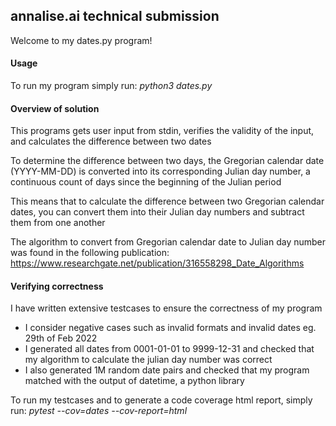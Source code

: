 ## annalise.ai technical submission

Welcome to my dates.py program!

#### Usage
To run my program simply run: *python3 dates.py*

#### Overview of solution
This programs gets user input from stdin, verifies the validity of the input, and calculates the difference between two dates

To determine the difference between two days, the Gregorian calendar date (YYYY-MM-DD) is converted into its corresponding Julian day number, a continuous count of days since the beginning of the Julian period

This means that to calculate the difference between two Gregorian calendar dates, you can convert them into their Julian day numbers and subtract them from one another

The algorithm to convert from Gregorian calendar date to Julian day number was found in the following publication: https://www.researchgate.net/publication/316558298_Date_Algorithms

#### Verifying correctness
I have written extensive testcases to ensure the correctness of my program
- I consider negative cases such as invalid formats and invalid dates eg. 29th of Feb 2022
- I generated all dates from 0001-01-01 to 9999-12-31 and checked that my algorithm to calculate the julian day number was correct
- I also generated 1M random date pairs and checked that my program matched with the output of datetime, a python library

To run my testcases and to generate a code coverage html report, simply run: *pytest --cov=dates --cov-report=html*
